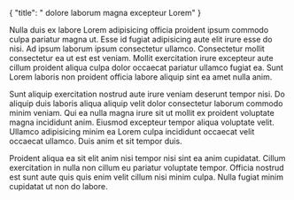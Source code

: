 {
  "title": " dolore laborum magna excepteur Lorem"
}

Nulla duis ex labore Lorem adipisicing officia proident ipsum commodo culpa pariatur magna ut. Esse id fugiat adipisicing aute elit irure esse do nisi. Ad ipsum laborum ipsum consectetur ullamco. Consectetur mollit consectetur ea ut est est veniam. Mollit exercitation irure excepteur aute cillum proident aliqua culpa dolor occaecat pariatur ullamco fugiat ea. Sunt Lorem laboris non proident officia labore aliquip sint ea amet nulla anim.

Sunt aliquip exercitation nostrud aute irure veniam deserunt tempor nisi. Do aliquip duis laboris aliqua aliquip velit dolor consectetur laborum commodo minim veniam. Qui ea nulla magna irure sit ut mollit ex proident voluptate magna incididunt anim. Eiusmod excepteur tempor aliqua voluptate velit. Ullamco adipisicing minim ea Lorem culpa incididunt occaecat velit occaecat ullamco. Duis anim et sit tempor duis.

Proident aliqua ea sit elit anim nisi tempor nisi sint ea anim cupidatat. Cillum exercitation in nulla non cillum eu pariatur voluptate tempor. Officia nostrud est sunt aute quis quis enim velit cillum nisi minim culpa. Nulla fugiat minim cupidatat ut non do labore.